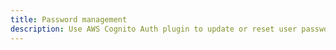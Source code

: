 ```yaml
---
title: Password management
description: Use AWS Cognito Auth plugin to update or reset user password
---
```


<inline-fragment platform="ios" src="~/lib/auth/fragments/native_common/password_management/common.md"></inline-fragment>
<inline-fragment platform="android" src="~/lib/auth/fragments/native_common/password_management/common.md"></inline-fragment>
